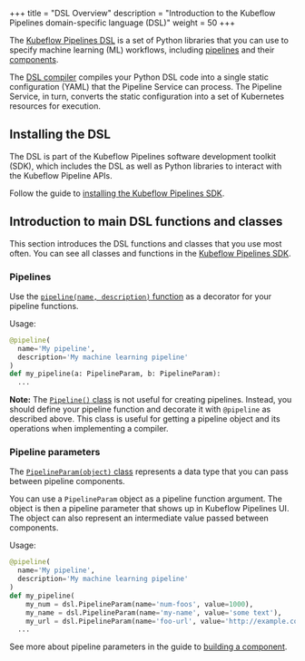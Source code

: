 +++
title = "DSL Overview"
description = "Introduction to the Kubeflow Pipelines domain-specific language (DSL)"
weight = 50
+++

The
[Kubeflow Pipelines DSL](https://github.com/kubeflow/pipelines/tree/master/sdk/python/kfp/dsl)
is a set of Python libraries that you can use to specify machine learning (ML)
workflows, including [pipelines](/docs/pipelines/concepts/pipeline/) and their
[components](/docs/pipelines/concepts/component/).

The
[DSL compiler](https://github.com/kubeflow/pipelines/tree/master/sdk/python/kfp/compiler)
compiles your Python DSL code into a single static configuration (YAML)
that the Pipeline Service can process. The Pipeline Service, in turn, converts
the static configuration into a set of Kubernetes resources for execution.

## Installing the DSL

The DSL is part of the Kubeflow Pipelines software development toolkit (SDK),
which includes the DSL as well as Python libraries to interact with the Kubeflow
Pipeline APIs.

Follow the guide to 
[installing the Kubeflow Pipelines SDK](/docs/pipelines/sdk/install-sdk/).

## Introduction to main DSL functions and classes

This section introduces the DSL functions and classes that you use most often.
You can see all classes and functions in the
[Kubeflow Pipelines SDK](https://github.com/kubeflow/pipelines/tree/master/sdk/python/kfp/dsl).

### Pipelines

Use the
[`pipeline(name, description)` function](https://github.com/kubeflow/pipelines/blob/master/sdk/python/kfp/dsl/_pipeline.py)
as a decorator for your pipeline functions.

Usage:

```python
@pipeline(
  name='My pipeline',
  description='My machine learning pipeline'
)
def my_pipeline(a: PipelineParam, b: PipelineParam):
  ...
```

**Note:** The
[`Pipeline()` class](https://github.com/kubeflow/pipelines/blob/master/sdk/python/kfp/dsl/_pipeline.py)
is not useful for creating pipelines. Instead, you should define your pipeline
function and decorate it with `@pipeline` as described above. This class
is useful for getting a pipeline object and its operations when implementing a 
compiler.

### Pipeline parameters

The
[`PipelineParam(object)` class](https://github.com/kubeflow/pipelines/blob/master/sdk/python/kfp/dsl/_pipeline_param.py)
represents a data type that you can pass between pipeline components.

You can use a `PipelineParam` object as a pipeline function argument. The object
is then a pipeline parameter that shows up in Kubeflow Pipelines UI. The object
can also represent an intermediate value passed between components.

Usage:

```python
@pipeline(
  name='My pipeline',
  description='My machine learning pipeline'
)
def my_pipeline(
    my_num = dsl.PipelineParam(name='num-foos', value=1000),
    my_name = dsl.PipelineParam(name='my-name', value='some text'),
    my_url = dsl.PipelineParam(name='foo-url', value='http://example.com')):
  ...
```

See more about pipeline parameters in the guide to
[building a component](/docs/pipelines/sdk/build-component/#create-a-python-class-for-your-component).

